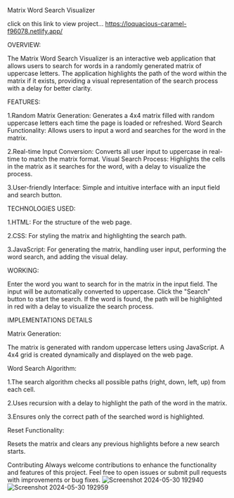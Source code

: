 Matrix Word Search Visualizer

click on this link to view project... https://loquacious-caramel-f96078.netlify.app/

OVERVIEW:

The Matrix Word Search Visualizer is an interactive web application that allows users to search for words in a randomly generated matrix of uppercase letters. The application highlights the path of the word within the matrix if it exists, providing a visual representation of the search process with a delay for better clarity.

FEATURES:

1.Random Matrix Generation: Generates a 4x4 matrix filled with random uppercase letters each time the page is loaded or refreshed.
Word Search Functionality: Allows users to input a word and searches for the word in the matrix.

2.Real-time Input Conversion: Converts all user input to uppercase in real-time to match the matrix format.
Visual Search Process: Highlights the cells in the matrix as it searches for the word, with a delay to visualize the process.

3.User-friendly Interface: Simple and intuitive interface with an input field and search button.

TECHNOLOGIES USED:

1.HTML: For the structure of the web page.

2.CSS: For styling the matrix and highlighting the search path.

3.JavaScript: For generating the matrix, handling user input, performing the word search, and adding the visual delay.


WORKING:

Enter the word you want to search for in the matrix in the input field. The input will be automatically converted to uppercase.
Click the "Search" button to start the search. If the word is found, the path will be highlighted in red with a delay to visualize the search process.

IMPLEMENTATIONS DETAILS

Matrix Generation:

The matrix is generated with random uppercase letters using JavaScript.
A 4x4 grid is created dynamically and displayed on the web page.

Word Search Algorithm:

1.The search algorithm checks all possible paths (right, down, left, up) from each cell.

2.Uses recursion with a delay to highlight the path of the word in the matrix.

3.Ensures only the correct path of the searched word is highlighted.

Reset Functionality:

Resets the matrix and clears any previous highlights before a new search starts.


Contributing
Always welcome contributions to enhance the functionality and features of this project. Feel free to open issues or submit pull requests with improvements or bug fixes.
![Screenshot 2024-05-30 192940](https://github.com/mayankkeswani11/Matrix-Word-Search-Visualizer/assets/100658657/4dcc8013-c078-414a-9c11-d966b4f9a267)
![Screenshot 2024-05-30 192959](https://github.com/mayankkeswani11/Matrix-Word-Search-Visualizer/assets/100658657/54e85567-ba78-4f4b-bcfc-97e8057a4ac1)
